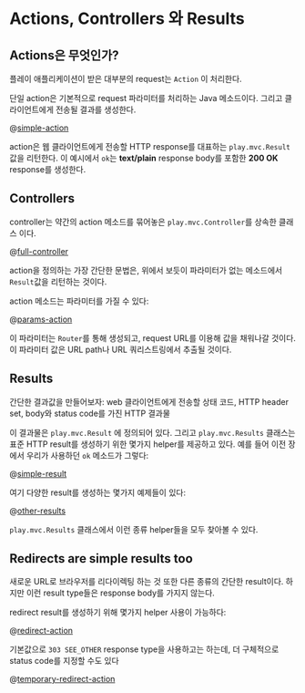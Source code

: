 <!--- Copyright (C) 2009-2015 Typesafe Inc. <http://www.typesafe.com> -->
# Actions, Controllers 와 Results

## Actions은 무엇인가?

플레이 애플리케이션이 받은 대부분의 request는 `Action` 이 처리한다. 

단일 action은 기본적으로 request 파라미터를 처리하는 Java 메소드이다. 그리고 클라이언트에게 전송될 결과를 생성한다.

@[simple-action](code/javaguide/http/JavaActions.java)

action은 웹 클라이언트에게 전송할 HTTP response를 대표하는 `play.mvc.Result` 값을 리턴한다. 이 예시에서  `ok`는 **text/plain** response body를 포함한 **200 OK** response를 생성한다.

## Controllers 

controller는 약간의 action 메소드를 묶어놓은 `play.mvc.Controller`를 상속한 클래스 이다.

@[full-controller](code/javaguide/http/full/Application.java)

action을 정의하는 가장 간단한 문법은, 위에서 보듯이 파라미터가 없는 메소드에서 `Result`값을 리턴하는 것이다.

action 메소드는 파라미터를 가질 수 있다:

@[params-action](code/javaguide/http/JavaActions.java)

이 파라미터는 `Router`를 통해 생성되고, request URL를 이용해 값을 채워나갈 것이다. 이 파라미터 값은 URL path나 URL 쿼리스트링에서 추출될 것이다.

## Results

간단한 결과값을 만들어보자: web 클라이언트에게 전송할 상태 코드, HTTP header set, body와 status code를 가진 HTTP 결과물

이 결과물은 `play.mvc.Result` 에 정의되어 있다. 그리고 `play.mvc.Results` 클래스는 표준 HTTP result를 생성하기 위한 몇가지 helper를 제공하고 있다. 예를 들어 이전 장에서 우리가 사용하던 `ok` 메소드가 그렇다:

@[simple-result](code/javaguide/http/JavaActions.java)

여기 다양한 result를 생성하는 몇가지 예제들이 있다:

@[other-results](code/javaguide/http/JavaActions.java)

`play.mvc.Results` 클래스에서 이런 종류 helper들을 모두 찾아볼 수 있다.

## Redirects are simple results too

새로운 URL로 브라우저를 리다이렉팅 하는 것 또한 다른 종류의 간단한 result이다. 하지만 이런 result type들은 response body를 가지지 않는다. 

redirect result를 생성하기 위해 몇가지 helper 사용이 가능하다:

@[redirect-action](code/javaguide/http/JavaActions.java)

기본값으로 `303 SEE_OTHER` response type을 사용하고는 하는데, 더 구체적으로 status code를 지정할 수도 있다

@[temporary-redirect-action](code/javaguide/http/JavaActions.java)
